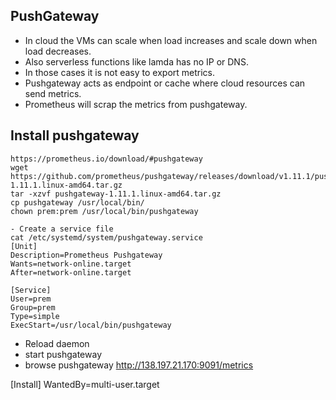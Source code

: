 ## PushGateway
- In cloud the VMs can scale when load increases and scale down when load decreases.
- Also serverless functions like lamda has no IP or DNS.
- In those cases it is not easy to export metrics.
- Pushgateway acts as endpoint or cache where cloud resources can send metrics.
- Prometheus will scrap the metrics from pushgateway.

## Install pushgateway
```
https://prometheus.io/download/#pushgateway
wget https://github.com/prometheus/pushgateway/releases/download/v1.11.1/pushgateway-1.11.1.linux-amd64.tar.gz
tar -xzvf pushgateway-1.11.1.linux-amd64.tar.gz
cp pushgateway /usr/local/bin/
chown prem:prem /usr/local/bin/pushgateway

- Create a service file
cat /etc/systemd/system/pushgateway.service
[Unit]
Description=Prometheus Pushgateway
Wants=network-online.target
After=network-online.target

[Service]
User=prem
Group=prem
Type=simple
ExecStart=/usr/local/bin/pushgateway
```
- Reload daemon
- start pushgateway
- browse pushgateway http://138.197.21.170:9091/metrics

[Install]
WantedBy=multi-user.target
